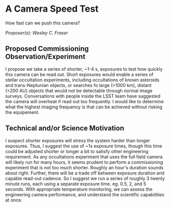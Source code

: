 # A Camera Speed Test

How fast can we push this camera?

*Proposer(s): Wesley C. Fraser*


## Proposed Commissioning Observation/Experiment

I propose we take a series of shorter, ~1-4 s, exposures to test how quickly this camera can be read out. Short exposures would enable a series of stellar occultation experiments, including occultations of known asteroids and trans-Neptunian objects, or searches fo large (>1000 km), distant (>200 AU) objects that would not be detectable through normal image surveys. Conversations with people inside the LSST team have suggested the camera will overheat if read out too frequently. I would like to determine what the highest imaging frequency is that can be achieved without risking the equipement. 


## Technical and/or Science Motivation

I suspect shorter exposures will stress the system harder than longer exposures. Thus, I suggest the use of ~1s exposure times, though this time could be adjusted shorter or longer a bit to satisfy other engineering requirement. As any occultations experiment that uses the full field camera will likely run for many hours, it seems prudent to perform a commissioning experiment that is not too much shorter. Roughly an hour's duration sounds about right. Further, there will be a trade off between exposure duration and capable read-out cadence. So I suggest we run a series of roughly 3 twenty minute runs, each using a separate exposure time. eg. 0.5, 2, and 5 seconds. With appropriate temperature monitoring, we can assess the engineering camera performance, and understand the scientific capabilities at once.
